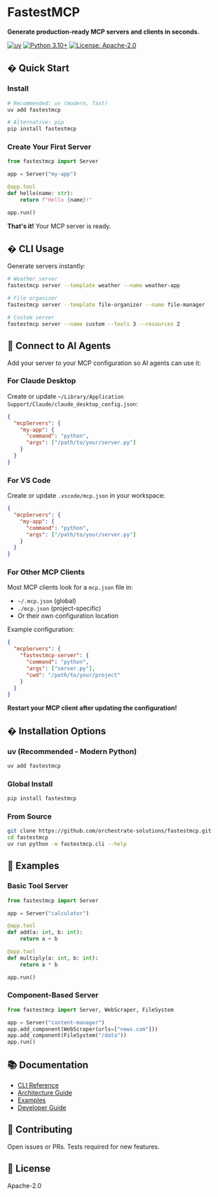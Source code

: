 
# FastestMCP

**Generate production-ready MCP servers and clients in seconds.**

[![uv](https://img.shields.io/badge/⚡_uv-Recommended-blue)](https://github.com/astral-sh/uv)
[![Python 3.10+](https://img.shields.io/badge/python-3.10+-blue.svg)](https://www.python.org/downloads/)
[![License: Apache-2.0](https://img.shields.io/badge/License-Apache%202.0-yellow.svg)](https://opensource.org/licenses/Apache-2.0)

## � Quick Start

### Install
```bash
# Recommended: uv (modern, fast)
uv add fastestmcp

# Alternative: pip
pip install fastestmcp
```

### Create Your First Server
```python
from fastestmcp import Server

app = Server("my-app")

@app.tool
def hello(name: str):
    return f"Hello {name}!"

app.run()
```

**That's it!** Your MCP server is ready.

## �️ CLI Usage

Generate servers instantly:

```bash
# Weather server
fastestmcp server --template weather --name weather-app

# File organizer
fastestmcp server --template file-organizer --name file-manager

# Custom server
fastestmcp server --name custom --tools 3 --resources 2
```

## 🔗 Connect to AI Agents

Add your server to your MCP configuration so AI agents can use it:

### For Claude Desktop

Create or update `~/Library/Application Support/Claude/claude_desktop_config.json`:

```json
{
  "mcpServers": {
    "my-app": {
      "command": "python",
      "args": ["/path/to/your/server.py"]
    }
  }
}
```

### For VS Code

Create or update `.vscode/mcp.json` in your workspace:

```json
{
  "mcpServers": {
    "my-app": {
      "command": "python",
      "args": ["/path/to/your/server.py"]
    }
  }
}
```

### For Other MCP Clients

Most MCP clients look for a `mcp.json` file in:
- `~/.mcp.json` (global)
- `./mcp.json` (project-specific)
- Or their own configuration location

Example configuration:
```json
{
  "mcpServers": {
    "fastestmcp-server": {
      "command": "python",
      "args": ["server.py"],
      "cwd": "/path/to/your/project"
    }
  }
}
```

**Restart your MCP client after updating the configuration!**

## � Installation Options

### uv (Recommended - Modern Python)
```bash
uv add fastestmcp
```

### Global Install
```bash
pip install fastestmcp
```

### From Source
```bash
git clone https://github.com/orchestrate-solutions/fastestmcp.git
cd fastestmcp
uv run python -m fastestmcp.cli --help
```

## 🎨 Examples

### Basic Tool Server
```python
from fastestmcp import Server

app = Server("calculator")

@app.tool
def add(a: int, b: int):
    return a + b

@app.tool
def multiply(a: int, b: int):
    return a * b

app.run()
```

### Component-Based Server
```python
from fastestmcp import Server, WebScraper, FileSystem

app = Server("content-manager")
app.add_component(WebScraper(urls=["news.com"]))
app.add_component(FileSystem("/data"))
app.run()
```

## 📚 Documentation

- [CLI Reference](docs/cli/cli-cheatsheet.md)
- [Architecture Guide](docs/architecture/)
- [Examples](docs/examples/)
- [Developer Guide](docs/developer/)

## 🤝 Contributing

Open issues or PRs. Tests required for new features.

## 📄 License

Apache-2.0
